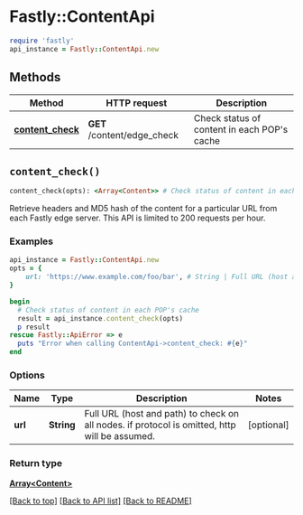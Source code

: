 # Fastly::ContentApi


```ruby
require 'fastly'
api_instance = Fastly::ContentApi.new
```

## Methods

| Method | HTTP request | Description |
| ------ | ------------ | ----------- |
| [**content_check**](ContentApi.md#content_check) | **GET** /content/edge_check | Check status of content in each POP&#39;s cache |


## `content_check()`

```ruby
content_check(opts): <Array<Content>> # Check status of content in each POP's cache
```

Retrieve headers and MD5 hash of the content for a particular URL from each Fastly edge server. This API is limited to 200 requests per hour.

### Examples

```ruby
api_instance = Fastly::ContentApi.new
opts = {
    url: 'https://www.example.com/foo/bar', # String | Full URL (host and path) to check on all nodes. if protocol is omitted, http will be assumed.
}

begin
  # Check status of content in each POP's cache
  result = api_instance.content_check(opts)
  p result
rescue Fastly::ApiError => e
  puts "Error when calling ContentApi->content_check: #{e}"
end
```

### Options

| Name | Type | Description | Notes |
| ---- | ---- | ----------- | ----- |
| **url** | **String** | Full URL (host and path) to check on all nodes. if protocol is omitted, http will be assumed. | [optional] |

### Return type

[**Array&lt;Content&gt;**](Content.md)

[[Back to top]](#) [[Back to API list]](../../README.md#endpoints)
[[Back to README]](../../README.md)
